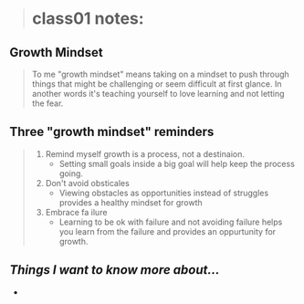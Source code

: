 > # class01 notes:


## Growth Mindset

>To me "growth mindset" means taking on a mindset to push through things that might be challenging or seem difficult at first glance. In another words it's teaching yourself to love learning and not letting the fear. 


## Three "growth mindset" reminders

> 1. Remind myself growth is a process, not a destinaion. 
>    - Setting small goals inside a big goal will help keep the process going. 
> 2. Don't avoid obsticales 
>    - Viewing obstacles as opportunities instead of struggles provides a healthy mindset for growth
> 3. Embrace fa ilure
>    - Learning to be ok with failure and not avoiding failure helps you learn from the failure and provides an oppurtunity for growth. 

## ***Things I want to know more about...***

 *
